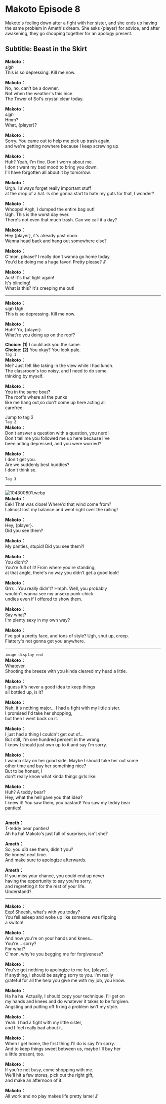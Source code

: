 # Makoto Episode 8
Makoto's feeling down after a fight with her sister, and she ends up having the same problem in Ameth's dream. She asks {player} for advice, and after awakening, they go shopping together for an apology present.
  
## Subtitle: Beast in the Skirt
  
**Makoto：**  
*sigh*  
This is so depressing. Kill me now.  
  
**Makoto：**  
No, no, can't be a downer.  
Not when the weather's this nice.  
The Tower of Sol's crystal clear today.  
  
**Makoto：**  
*sigh*  
Hmm?  
What, {player}?  
  
**Makoto：**  
Sorry. You came out to help me pick up trash again,  
and we're getting nowhere because I keep screwing up.  
  
**Makoto：**  
Huh? Yeah, I'm fine. Don't worry about me.  
I don't want my bad mood to bring you down.  
I'll have forgotten all about it by tomorrow.  
  
**Makoto：**  
Urgh. I always forget really important stuff  
at the drop of a hat. Is she gonna start to hate my guts for that, I wonder?  
  
**Makoto：**  
Whoops! Argh, I dumped the entire bag out!  
Ugh. This is the worst day ever.  
There's not even that much trash. Can we call it a day?  
  
**Makoto：**  
Hey {player}, it's already past noon.  
Wanna head back and hang out somewhere else?  
  
**Makoto：**  
C'mon, please? I really don't wanna go home today.  
You'd be doing me a huge favor! Pretty please? ♪  
  
**Makoto：**  
Ack! It's that light again!  
It's blinding!  
What is this? It's creeping me out!  
  

---  
  
**Makoto：**  
*sigh* Ugh.  
This is so depressing. Kill me now.  
  
**Makoto：**  
Huh? Yo, {player}.  
What're you doing up on the roof?  
  
**Choice: (1)**  I could ask you the same.  
**Choice: (2)**  You okay? You look pale.  
`Tag 1`  
**Makoto：**  
Me? Just felt like taking in the view while I had lunch.  
The classroom's too noisy, and I need to do some  
thinking by myself.  
  
**Makoto：**  
You in the same boat?  
The roof's where all the punks  
like me hang out,so don't come up here acting all  
carefree.  
  
Jump to tag 3  
`Tag 2`  
**Makoto：**  
Don't answer a question with a question, you nerd!  
Don't tell me you followed me up here because I've  
been acting depressed, and you were worried?  
  
**Makoto：**  
I don't get you.  
Are we suddenly best buddies?  
I don't think so.  
  
`Tag 3`  

---  
  
![104300801.webp](https://redive.estertion.win/card/story/104300801.webp)  
**Makoto：**  
Eek! That was close! Where'd that wind come from?  
I almost lost my balance and went right over the railing!  
  
**Makoto：**  
Hey, {player}.  
Did you see them?  
  
**Makoto：**  
My panties, stupid! Did you see them?!  
  
**Makoto：**  
You didn't?  
You're full of it! From where you're standing,  
at that angle, there's no way you didn't get a good look!  
  
**Makoto：**  
Grrr... You really didn't? Hmph. Well, you probably  
wouldn't wanna see my unsexy punk-chick  
undies even if I offered to show them.  
  
**Makoto：**  
Say what?  
I'm plenty sexy in my own way?  
  
**Makoto：**  
I've got a pretty face, and tons of style? Ugh, shut up, creep.  
Flattery's not gonna get you anywhere.  
  

---  
  
`image display end`  
**Makoto：**  
Whatever.  
Shooting the breeze with you kinda cleared my head a little.  
  
**Makoto：**  
I guess it's never a good idea to keep things  
all bottled up, is it?  
  
**Makoto：**  
Nah, it's nothing major... I had a fight with my little sister.  
I promised I'd take her shopping,  
but then I went back on it.  
  
**Makoto：**  
I just had a thing I couldn't get out of...  
But still, I'm one hundred percent in the wrong.  
I know I should just own up to it and say I'm sorry.  
  
**Makoto：**  
I wanna stay on her good side. Maybe I should take her out some  
other time and buy her something nice?  
 But to be honest, I  
don't really know what kinda things girls like.  
  
**Makoto：**  
Huh? A teddy bear?  
 Hey, what the hell gave you that idea?  
I knew it! You saw them, you bastard! You saw my teddy bear  
panties!  
  

---  
  
**Ameth：**  
T-teddy bear panties!  
Ah ha ha! Makoto's just full of surprises, isn't she?  
  
**Ameth：**  
So, you *did* see them, didn't you?  
Be honest next time.  
And make sure to apologize afterwards.  
  
**Ameth：**  
If you miss your chance, you could end up never  
having the opportunity to say you're sorry,  
and regretting it for the rest of your life.  
Understand?  
  

---  
  
**Makoto：**  
Eep! Sheesh, what's with you today?  
You fell asleep and woke up like someone was flipping  
a switch!  
  
**Makoto：**  
And now you're on your hands and knees...  
You're... sorry?  
 For what?  
C'mon, why're you begging me for forgiveness?  
  
**Makoto：**  
You've got nothing to apologize to me for, {player}.  
If anything, I should be saying sorry to you. I'm really  
grateful for all the help you give me with my job, you know.  
  
**Makoto：**  
Ha ha ha. Actually, I should copy your technique. I'll get on  
my hands and knees and do whatever it takes to be forgiven.  
Angsting and putting off fixing a problem isn't my style.  
  
**Makoto：**  
Yeah. I had a fight with my little sister,  
and I feel really bad about it.  
  
**Makoto：**  
When I get home, the first thing I'll do is say I'm sorry.  
And to keep things sweet between us, maybe I'll buy her  
a little present, too.  
  
**Makoto：**  
If you're not busy, come shopping with me.  
We'll hit a few stores, pick out the right gift,  
and make an afternoon of it.  
  
**Makoto：**  
All work and no play makes life pretty lame! ♪  

